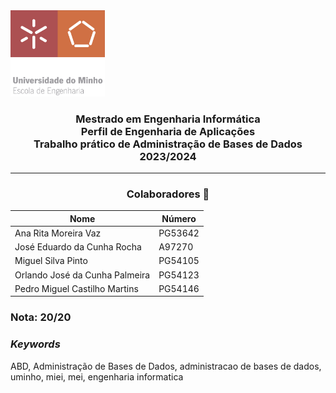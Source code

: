 <img src='EEUM_logo.png' width="30%"/>

<h3 align="center">Mestrado em Engenharia Informática <br> Perfil de Engenharia de Aplicações <br> Trabalho prático de Administração de Bases de Dados <br> 2023/2024 </h3>

---
<h3 align="center"> Colaboradores &#129309 </h2>

<div align="center">

| Nome                           | Número  |
|--------------------------------|---------|
| Ana Rita Moreira Vaz           | PG53642 | 
| José Eduardo da Cunha Rocha    | A97270  |
| Miguel Silva Pinto             | PG54105 |
| Orlando José da Cunha Palmeira | PG54123 |
| Pedro Miguel Castilho Martins  | PG54146 |

</div>

### Nota: 20/20

<h3><i>Keywords</i></h3>
ABD, Administração de Bases de Dados, administracao de bases de dados, uminho, miei, mei, engenharia informatica
